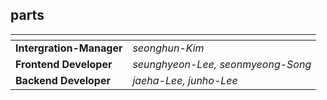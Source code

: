 ## parts
|       <!-- -->           |             <!-- -->                  |
| ------------------------ | ------------------------------------- |
| **Intergration-Manager** |  <i>seonghun-Kim</i>                  |
| **Frontend Developer**   | <i>seunghyeon-Lee, seonmyeong-Song</i>|
| **Backend Developer**    | <i>jaeha-Lee, junho-Lee</i>           |